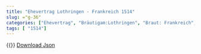 ```yaml
---
title: "Ehevertrag Lothringen - Frankreich 1514"
slug: ="g-36"
categories: ["Ehevertrag", "Bräutigam:Lothringen", "Braut: Frankreich", "Eheschließung vollzogen?:Ja", "verschiedenkonfessionelle Ehe?:Nein", "Dynastie Bräutigam:Lothringen", "Akteur Bräutigam:Lothringen", "Akteur Braut:Bourbon (Frankreich)", "Textbezug?:nein", "Ständisch?:nein", "Ratifikation?:nein", "Sonstiges?:nein", "Bräutigam:Lothringen", "Braut: Frankreich"]
tags: [ "1514"]
---
```

<!--more-->
{{<v141>}}
[Download Json](/vertraege/vertrag-36.json)